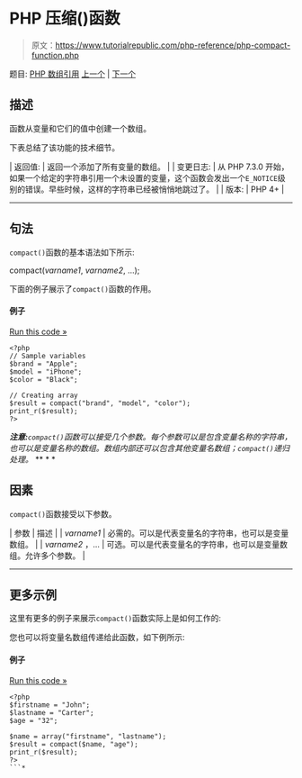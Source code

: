 # PHP 压缩()函数

> 原文：<https://www.tutorialrepublic.com/php-reference/php-compact-function.php>

题目: [PHP 数组引用](php-array-functions.php) [上一个](php-asort-function.php) | [下一个](php-count-function.php)

## 描述

函数从变量和它们的值中创建一个数组。

下表总结了该功能的技术细节。

| 返回值: | 返回一个添加了所有变量的数组。 |
| 变更日志: | 从 PHP 7.3.0 开始，如果一个给定的字符串引用一个未设置的变量，这个函数会发出一个`E_NOTICE`级别的错误。早些时候，这样的字符串已经被悄悄地跳过了。 |
| 版本: | PHP 4+ |

* * *

## 句法

`compact()`函数的基本语法如下所示:

compact(*varname1*, *varname2*, ...);

下面的例子展示了`compact()`函数的作用。

#### 例子

[Run this code »](../codelab.php?topic=php&file=create-an-array-from-variables-and-their-values "Run this code to view the output")

```
<?php
// Sample variables
$brand = "Apple";
$model = "iPhone";
$color = "Black";

// Creating array 
$result = compact("brand", "model", "color");
print_r($result);
?>
```

 ***注意:**`compact()`函数可以接受几个参数。每个参数可以是包含变量名称的字符串，也可以是变量名称的数组。数组内部还可以包含其他变量名数组；`compact()`递归处理。*  ** * *

## 因素

`compact()`函数接受以下参数。

| 参数 | 描述 |
| *varname1* | 必需的。可以是代表变量名的字符串，也可以是变量数组。 |
| *varname2* ，... | 可选。可以是代表变量名的字符串，也可以是变量数组。允许多个参数。 |

* * *

## 更多示例

这里有更多的例子来展示`compact()`函数实际上是如何工作的:

您也可以将变量名数组传递给此函数，如下例所示:

#### 例子

[Run this code »](../codelab.php?topic=php&file=create-an-array-from-array-of-variable-names "Run this code to view the output")

```
<?php
$firstname = "John";
$lastname = "Carter";
$age = "32";

$name = array("firstname", "lastname");
$result = compact($name, "age");
print_r($result);
?>
```*